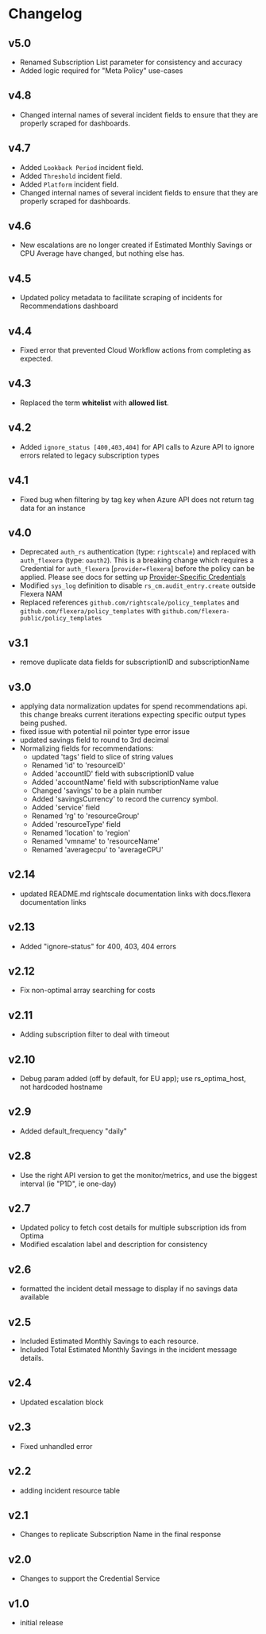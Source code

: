 # Changelog

## v5.0

- Renamed Subscription List parameter for consistency and accuracy
- Added logic required for "Meta Policy" use-cases

## v4.8

- Changed internal names of several incident fields to ensure that they are properly scraped for dashboards.

## v4.7

- Added `Lookback Period` incident field.
- Added `Threshold` incident field.
- Added `Platform` incident field.
- Changed internal names of several incident fields to ensure that they are properly scraped for dashboards.

## v4.6

- New escalations are no longer created if Estimated Monthly Savings or CPU Average have changed, but nothing else has.

## v4.5

- Updated policy metadata to facilitate scraping of incidents for Recommendations dashboard

## v4.4

- Fixed error that prevented Cloud Workflow actions from completing as expected.

## v4.3

- Replaced the term **whitelist** with **allowed list**.

## v4.2

- Added `ignore_status [400,403,404]` for API calls to Azure API to ignore errors related to legacy subscription types

## v4.1

- Fixed bug when filtering by tag key when Azure API does not return tag data for an instance

## v4.0

- Deprecated `auth_rs` authentication (type: `rightscale`) and replaced with `auth_flexera` (type: `oauth2`).  This is a breaking change which requires a Credential for `auth_flexera` [`provider=flexera`] before the policy can be applied.  Please see docs for setting up [Provider-Specific Credentials](https://docs.flexera.com/flexera/EN/Automation/ProviderCredentials.htm)
- Modified `sys_log` definition to disable `rs_cm.audit_entry.create` outside Flexera NAM
- Replaced references `github.com/rightscale/policy_templates` and `github.com/flexera/policy_templates` with `github.com/flexera-public/policy_templates`

## v3.1

- remove duplicate data fields for subscriptionID and subscriptionName

## v3.0

- applying data normalization updates for spend recommendations api. this change breaks current iterations expecting specific output types being pushed.
- fixed issue with potential nil pointer type error issue
- updated savings field to round to 3rd decimal
- Normalizing fields for recommendations:
  - updated 'tags' field to slice of string values
  - Renamed 'id' to 'resourceID'
  - Added 'accountID' field with subscriptionID value
  - Added 'accountName' field with subscriptionName value
  - Changed 'savings' to be a plain number
  - Added 'savingsCurrency' to record the currency symbol.
  - Added 'service' field
  - Renamed 'rg' to 'resourceGroup'
  - Added 'resourceType' field
  - Renamed 'location' to 'region'
  - Renamed 'vmname' to 'resourceName'
  - Renamed 'averagecpu' to 'averageCPU'

## v2.14

- updated README.md rightscale documentation links with docs.flexera documentation links

## v2.13

- Added "ignore-status" for 400, 403, 404 errors

## v2.12

- Fix non-optimal array searching for costs

## v2.11

- Adding subscription filter to deal with timeout

## v2.10

- Debug param added (off by default, for EU app); use rs_optima_host, not hardcoded hostname

## v2.9

- Added default_frequency "daily"

## v2.8

- Use the right API version to get the monitor/metrics, and use the biggest interval (ie "P1D", ie one-day)

## v2.7

- Updated policy to fetch cost details for multiple subscription ids from Optima
- Modified escalation label and description for consistency

## v2.6

- formatted the incident detail message to display if no savings data available

## v2.5

- Included Estimated Monthly Savings to each resource.
- Included Total Estimated Monthly Savings in the incident message details.

## v2.4

- Updated escalation block

## v2.3

- Fixed unhandled error

## v2.2

- adding incident resource table

## v2.1

- Changes to replicate Subscription Name in the final response

## v2.0

- Changes to support the Credential Service

## v1.0

- initial release
